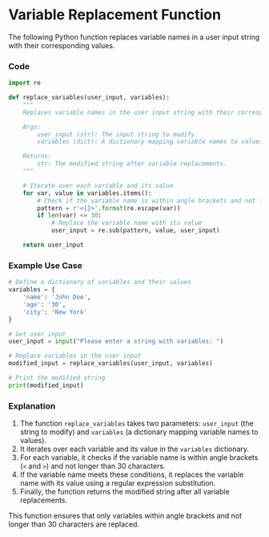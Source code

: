 **Variable Replacement Function**
================================

The following Python function replaces variable names in a user input string with their corresponding values.

### Code

```python
import re

def replace_variables(user_input, variables):
    """
    Replaces variable names in the user input string with their corresponding values.

    Args:
        user_input (str): The input string to modify.
        variables (dict): A dictionary mapping variable names to values.

    Returns:
        str: The modified string after variable replacements.
    """

    # Iterate over each variable and its value
    for var, value in variables.items():
        # Check if the variable name is within angle brackets and not longer than 30 characters
        pattern = r'<{}>'.format(re.escape(var))
        if len(var) <= 30:
            # Replace the variable name with its value
            user_input = re.sub(pattern, value, user_input)

    return user_input
```

### Example Use Case

```python
# Define a dictionary of variables and their values
variables = {
    'name': 'John Doe',
    'age': '30',
    'city': 'New York'
}

# Get user input
user_input = input("Please enter a string with variables: ")

# Replace variables in the user input
modified_input = replace_variables(user_input, variables)

# Print the modified string
print(modified_input)
```

### Explanation

1.  The function `replace_variables` takes two parameters: `user_input` (the string to modify) and `variables` (a dictionary mapping variable names to values).
2.  It iterates over each variable and its value in the `variables` dictionary.
3.  For each variable, it checks if the variable name is within angle brackets (`<` and `>`) and not longer than 30 characters.
4.  If the variable name meets these conditions, it replaces the variable name with its value using a regular expression substitution.
5.  Finally, the function returns the modified string after all variable replacements.

This function ensures that only variables within angle brackets and not longer than 30 characters are replaced.